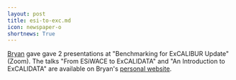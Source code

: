 ```yaml
---
layout: post
title: esi-to-exc.md
icon: newspaper-o
shortnews: True
---
```


[Bryan](bio/bryan.html) gave gave 2 presentations at "Benchmarking for ExCALIBUR Update" (Zoom).
The talks "From ESiWACE to ExCALIDATA" and "An Introduction to ExCALIDATA" are available on Bryan's [personal website](https://www.bnlawrence.net/talks/2021/09/02/esi-to-exc).

